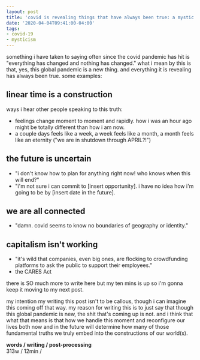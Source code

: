 ```yaml
---
layout: post
title: 'covid is revealing things that have always been true: a mystic perspective'
date: '2020-04-04T09:41:00-04:00'
tags:
- covid-19
- mysticism
--- 
```




something i have taken to saying often since the covid pandemic has hit is "everything has changed and nothing has changed." what i mean by this is that, yes, this global pandemic is a new thing. and everything it is revealing has always been true. some examples:

## linear time is a construction 

ways i hear other people speaking to this truth:

* feelings change moment to moment and rapidly. how i was an hour ago might be totally different than how i am now. 
* a couple days feels like a week, a week feels like a month, a month feels like an eternity ("we are in shutdown through APRIL?!")

## the future is uncertain

* "i don't know how to plan for anything right now! who knows when this will end?"
* "i'm not sure i can commit to [insert opportunity]. i have no idea how i'm going to be by [insert date in the future].

## we are all connected

* "damn. covid seems to know no boundaries of geography or identity."

## capitalism isn't working

* "it's wild that companies, even big ones, are flocking to crowdfunding platforms to ask the public to support their employees."
* the CARES Act

there is SO much more to write here but my ten mins is up so i'm gonna keep it moving to my next post. 

my intention my writing this post isn't to be callous, though i can imagine this coming off that way. my reason for writing this is to just say that though this global pandemic is new, the shit that's coming up is not. and i think that what that means is that how we handle this moment and reconfigure our lives both now and in the future will determine how many of those fundamental truths we truly embed into the constructions of our world(s). 

<!-- hyperlink bank -->


<!-- &#042; = asterisk -->
<!-- &#039; = single quote '-->

**words / writing / post-processing**  
313w / 12min / 